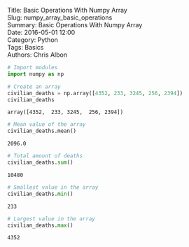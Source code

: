 Title: Basic Operations With Numpy Array  
Slug: numpy_array_basic_operations  
Summary: Basic Operations With Numpy Array  
Date: 2016-05-01 12:00  
Category: Python  
Tags: Basics  
Authors: Chris Albon  


```python
# Import modules
import numpy as np
```


```python
# Create an array
civilian_deaths = np.array([4352, 233, 3245, 256, 2394])
civilian_deaths
```




    array([4352,  233, 3245,  256, 2394])




```python
# Mean value of the array
civilian_deaths.mean()
```




    2096.0




```python
# Total amount of deaths
civilian_deaths.sum()
```




    10480




```python
# Smallest value in the array
civilian_deaths.min()
```




    233




```python
# Largest value in the array
civilian_deaths.max()
```




    4352


